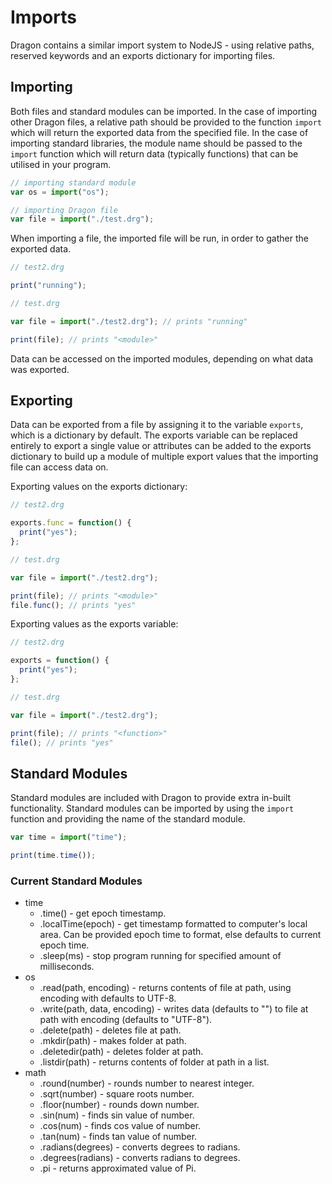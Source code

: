# Imports

Dragon contains a similar import system to NodeJS - using relative paths, reserved keywords and an exports dictionary for importing files.

## Importing

Both files and standard modules can be imported. In the case of importing other Dragon files, a relative path should be provided to the function `import` which will return the exported data from the specified file. In the case of importing standard libraries, the module name should be passed to the `import` function which will return data (typically functions) that can be utilised in your program.

```js
// importing standard module
var os = import("os");

// importing Dragon file
var file = import("./test.drg");
```

When importing a file, the imported file will be run, in order to gather the exported data.

```js
// test2.drg

print("running");
```

```js
// test.drg

var file = import("./test2.drg"); // prints "running"

print(file); // prints "<module>"
```

Data can be accessed on the imported modules, depending on what data was exported.

## Exporting

Data can be exported from a file by assigning it to the variable `exports`, which is a dictionary by default. The exports variable can be replaced entirely to export a single value or attributes can be added to the exports dictionary to build up a module of multiple export values that the importing file can access data on.

Exporting values on the exports dictionary:

```js
// test2.drg

exports.func = function() {
  print("yes");
};
```

```js
// test.drg

var file = import("./test2.drg");

print(file); // prints "<module>"
file.func(); // prints "yes"
```

Exporting values as the exports variable:

```js
// test2.drg

exports = function() {
  print("yes");
};
```

```js
// test.drg

var file = import("./test2.drg");

print(file); // prints "<function>"
file(); // prints "yes"
```

## Standard Modules

Standard modules are included with Dragon to provide extra in-built functionality. Standard modules can be imported by using the `import` function and providing the name of the standard module.

```js
var time = import("time");

print(time.time());
```

### Current Standard Modules

- time
  - .time() - get epoch timestamp.
  - .localTime(epoch) - get timestamp formatted to computer's local area. Can be provided epoch time to format, else defaults to current epoch time.
  - .sleep(ms) - stop program running for specified amount of milliseconds.
- os
  - .read(path, encoding) - returns contents of file at path, using encoding with defaults to UTF-8.
  - .write(path, data, encoding) - writes data (defaults to "") to file at path with encoding (defaults to "UTF-8").
  - .delete(path) - deletes file at path.
  - .mkdir(path) - makes folder at path.
  - .deletedir(path) - deletes folder at path.
  - .listdir(path) - returns contents of folder at path in a list.
- math
  - .round(number) - rounds number to nearest integer.
  - .sqrt(number) - square roots number.
  - .floor(number) - rounds down number.
  - .sin(num) - finds sin value of number.
  - .cos(num) - finds cos value of number.
  - .tan(num) - finds tan value of number.
  - .radians(degrees) - converts degrees to radians.
  - .degrees(radians) - converts radians to degrees.
  - .pi - returns approximated value of Pi.
